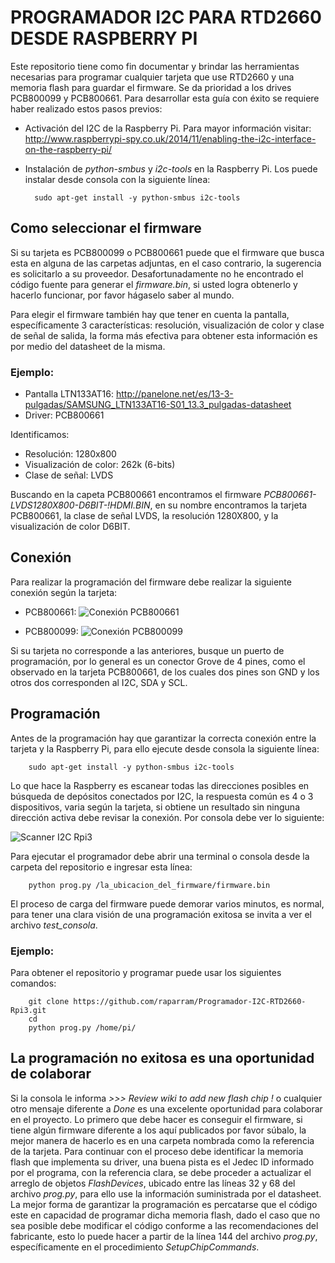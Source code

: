# PROGRAMADOR I2C PARA RTD2660 DESDE RASPBERRY PI
Este repositorio tiene como fin documentar y brindar las herramientas necesarias para programar cualquier tarjeta que use RTD2660 y una memoria flash para guardar el firmware. Se da prioridad a los drives PCB800099 y PCB800661. Para desarrollar esta guía con éxito se requiere haber realizado estos pasos previos:

* Activación del I2C de la Raspberry Pi. Para mayor información visitar: http://www.raspberrypi-spy.co.uk/2014/11/enabling-the-i2c-interface-on-the-raspberry-pi/

* Instalación de *python-smbus* y *i2c-tools* en la Raspberry Pi. Los puede instalar desde consola con la siguiente línea:
                  
        sudo apt-get install -y python-smbus i2c-tools

## Como seleccionar el firmware
Si su tarjeta es PCB800099 o PCB800661 puede que el firmware que busca esta en alguna de las carpetas adjuntas, en el caso contrario, la sugerencia es solicitarlo a su proveedor. Desafortunadamente no he encontrado el código fuente para generar el *firmware.bin*, si usted logra obtenerlo y hacerlo funcionar, por favor hágaselo saber al mundo.

Para elegir el firmware también hay que tener en cuenta la pantalla, específicamente 3 características: resolución, visualización de color y clase de señal de salida, la forma más efectiva para obtener esta información es por medio del datasheet de la misma.

### Ejemplo:
* Pantalla LTN133AT16: http://panelone.net/es/13-3-pulgadas/SAMSUNG_LTN133AT16-S01_13.3_pulgadas-datasheet
* Driver: PCB800661

Identificamos:
* Resolución: 1280x800
* Visualización de color: 262k (6-bits)
* Clase de señal: LVDS

Buscando en la capeta PCB800661 encontramos el firmware *PCB800661-LVDS1280X800-D6BIT-!HDMI.BIN*, en su nombre encontramos la tarjeta PCB800661, la clase de señal LVDS, la resolución 1280X800, y la visualización de color D6BIT.

## Conexión 
Para realizar la programación del firmware debe realizar la siguiente conexión según la tarjeta:

* PCB800661:
![Conexión PCB800661](http://thumbs.subefotos.com/d37b84e64cd67339c8d47c0f1d33d8cao.jpg)

* PCB800099:
![Conexión PCB800099](http://thumbs.subefotos.com/5064c26c82d775459a9efa73a730a35do.jpg)

Si su tarjeta no corresponde a las anteriores, busque un puerto de programación, por lo general es un conector Grove de 4 pines, como el observado en la tarjeta PCB800661, de los cuales dos pines son GND y los otros dos corresponden al I2C, SDA y SCL.

## Programación
Antes de la programación hay que garantizar la correcta conexión entre la tarjeta y la Raspberry Pi, para ello ejecute desde consola la siguiente línea:

        sudo apt-get install -y python-smbus i2c-tools
        
Lo que hace la Raspberry es escanear todas las direcciones posibles en búsqueda de depósitos conectados por I2C, la respuesta común es 4 o 3 dispositivos, varia según la tarjeta, si obtiene un resultado sin ninguna dirección activa debe revisar la conexión. Por consola debe ver lo siguiente:

![Scanner I2C Rpi3](http://subefotos.com/ver/?5064c26c82d775459a9efa73a730a35do.png)

Para ejecutar el programador debe abrir una terminal o consola desde la carpeta del repositorio e ingresar esta línea:

        python prog.py /la_ubicacion_del_firmware/firmware.bin

El proceso de carga del firmware puede demorar varios minutos, es normal, para tener una clara visión de una programación exitosa se invita a ver el archivo *test_consola*. 

### Ejemplo:
Para obtener el repositorio y programar puede usar los siguientes comandos:

        git clone https://github.com/raparram/Programador-I2C-RTD2660-Rpi3.git
        cd 
        python prog.py /home/pi/
       
## La programación no exitosa es una oportunidad de colaborar
Si la consola le informa *>>> Review wiki to add new flash chip !* o cualquier otro mensaje diferente a *Done* es una excelente oportunidad para colaborar en el proyecto. Lo primero que debe hacer es conseguir el firmware, si tiene algún firmware diferente a los aquí publicados por favor súbalo, la mejor manera de hacerlo es en una carpeta nombrada como la referencia de la tarjeta. Para continuar con el proceso debe identificar la memoria flash que implementa su driver, una buena pista es el Jedec ID informado por el programa, con la referencia clara, se debe proceder a actualizar el arreglo de objetos *FlashDevices*, ubicado entre las líneas 32 y 68 del archivo *prog.py*, para ello use la información suministrada por el datasheet. La mejor forma de garantizar la programación es percatarse que el código este en capacidad de programar dicha memoria flash, dado el caso que no sea posible debe modificar el código conforme a las recomendaciones del fabricante, esto lo puede hacer a partir de la línea 144 del archivo *prog.py*, específicamente en el procedimiento *SetupChipCommands*.
